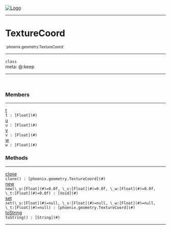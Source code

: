
[![Logo](../../../images/logo.png)](../../../api/index.html)

---



<h1>TextureCoord</h1>
<small>`phoenix.geometry.TextureCoord`</small>



---

`class`
<span class="meta">
<br/>meta: @:keep
</span>


---


&nbsp;
&nbsp;






<h3>Members</h3> <hr/><span class="member apipage">
                <a name="t"><a class="lift" href="#t">t</a></a><div class="clear"></div>
                <code class="signature apipage">t : [Float](#)</code><br/></span>
            <span class="small_desc_flat"></span><span class="member apipage">
                <a name="u"><a class="lift" href="#u">u</a></a><div class="clear"></div>
                <code class="signature apipage">u : [Float](#)</code><br/></span>
            <span class="small_desc_flat"></span><span class="member apipage">
                <a name="v"><a class="lift" href="#v">v</a></a><div class="clear"></div>
                <code class="signature apipage">v : [Float](#)</code><br/></span>
            <span class="small_desc_flat"></span><span class="member apipage">
                <a name="w"><a class="lift" href="#w">w</a></a><div class="clear"></div>
                <code class="signature apipage">w : [Float](#)</code><br/></span>
            <span class="small_desc_flat"></span>





<h3>Methods</h3> <hr/><span class="method apipage">
            <a name="clone"><a class="lift" href="#clone">clone</a></a><div class="clear"></div>
            <code class="signature apipage">clone() : [phoenix.geometry.TextureCoord](#)</code><br/><span class="small_desc_flat"></span>
        </span>
    <span class="method apipage">
            <a name="new"><a class="lift" href="#new">new</a></a><div class="clear"></div>
            <code class="signature apipage">new(\_u:[Float](#)<span>=0.0f</span>, \_v:[Float](#)<span>=0.0f</span>, \_w:[Float](#)<span>=0.0f</span>, \_t:[Float](#)<span>=0.0f</span>) : [Void](#)</code><br/><span class="small_desc_flat"></span>
        </span>
    <span class="method apipage">
            <a name="set"><a class="lift" href="#set">set</a></a><div class="clear"></div>
            <code class="signature apipage">set(\_u:[Float](#)<span>=null</span>, \_v:[Float](#)<span>=null</span>, \_w:[Float](#)<span>=null</span>, \_t:[Float](#)<span>=null</span>) : [phoenix.geometry.TextureCoord](#)</code><br/><span class="small_desc_flat"></span>
        </span>
    <span class="method apipage">
            <a name="toString"><a class="lift" href="#toString">toString</a></a><div class="clear"></div>
            <code class="signature apipage">toString() : [String](#)</code><br/><span class="small_desc_flat"></span>
        </span>
    






---

&nbsp;
&nbsp;
&nbsp;
&nbsp;